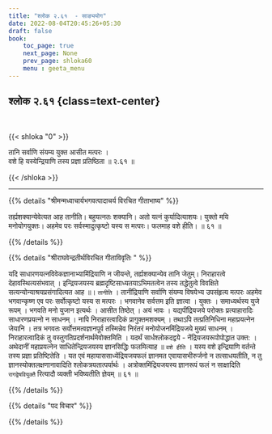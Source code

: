 ```yaml
---
title: "श्लोक २.६१  - साङ्ययोग"
date: 2022-08-04T20:45:26+05:30
draft: false
book:
    toc_page: true
    next_page: None
    prev_page: shloka60
    menu : geeta_menu
---
```




## श्लोक २.६१ {class=text-center}

<br/>

{{< shloka  "0"  >}}

तानि सर्वाणि संयम्य युक्त आसीत मत्परः ।  
वशे हि यस्येन्द्रियाणि तस्य प्रज्ञा प्रतिष्ठिता  ॥ २.६१ ॥

{{< /shloka >}}

---


{{% details "श्रीमन्मध्वाचार्यभगवत्पादाचर्य विरचित  गीताभाष्य" %}}

तर्ह्यशक्यान्येवेत्यत आह तानीति। बहुयत्नतः शक्यानि। अतो यत्नं कुर्यादित्याशयः। युक्तो मयि मनोयोगयुक्तः। अहमेव परः सर्वस्मादुत्कृष्टो यस्य स मत्परः। फलमाह वशे हीति। ॥ ६१ ॥


{{% /details %}}



{{% details "श्रीराघवेन्द्रतीर्थविरचित गीताविवृतिः " %}}

यदि साधारणयत्नविवेकज्ञानाभ्यामिंद्रियाणि न जीयन्ते, तर्ह्यशक्यान्येव तानि
जेतुम्‌। निराहारत्वे देहावस्थित्यसंभवात्‌ । इन्द्रियजयस्य
ब्रह्मदृष्टिसाध्यतयाऽभिमतत्वेन तस्य तद्धेतुत्वे विवक्षिते
सत्यन्योन्याश्रयप्रसंगादित्यत आह ॥। `तानीति` । तानींद्रियाणि सर्वाणि संयम्य
विषयेभ्य उपसंहृत्य मत्परः अहमेव भगवान्कृष्ण एव परः सर्वोत्कृष्टो यस्य
स मत्परः । भगवानेव सर्वत्तम इति ज्ञात्वा । युक्तः । समाध्यर्थस्य युजे रूपम्‌
। भगवति मनो युजान इत्यर्थः । आसीत तिष्ठेत्‌ । अयं भावः । यद्यपींद्रियजये
परोक्तः प्रत्याहारादिः साधारणप्रयत्नो न साधनम्‌ । नापि निराहारत्वादिकं
प्रागुक्तमशक्यम्‌ । तथाऽपि तत्प्रतिनिधिना महाप्रयत्नेन जेयानि । तत्र भगवतः
सर्वोत्तमत्वज्ञानपूर्व तस्मिन्नेव निरंतरं मनोयोजनमिंद्रियजये मुख्यं साधनम्‌ ।
निराहारत्वादिकं तु वस्तुगतिप्रदर्शनार्थमेवोक्तमिति । यदर्थं सार्धश्लोकदद्वये -
नेंद्रियजयरूपोपोद्धात उक्त: । अथेदानीं महाप्रयत्नेन साधितेन्द्रियजयस्य
ज्ञानसिद्धिः फलमित्याह ॥ `वशे हीति` । यस्य वशे इन्द्रियाणि वर्तन्ते तस्य
प्रज्ञा प्रतिष्टितेति । यत एवं महायाससाध्येंद्रियजयफलं ज्ञानमत
एवायासभीरुर्जनो न तत्साधयतीति, न तु ज्ञानस्योक्तलक्षणानावादिति
श्लोकत्रयतात्पर्यार्थः । अत्रोक्तमिंद्रियजयस्य ज्ञानरूपं फलं न साक्षादिति
`रागद्वेषवियुक्तै` रित्यादौ व्यक्ती भविष्यतीति ज्ञेयम्‌ ॥ ६१ ॥

{{% /details %}}

{{% details "पद विचार" %}}


{{% /details %}}
